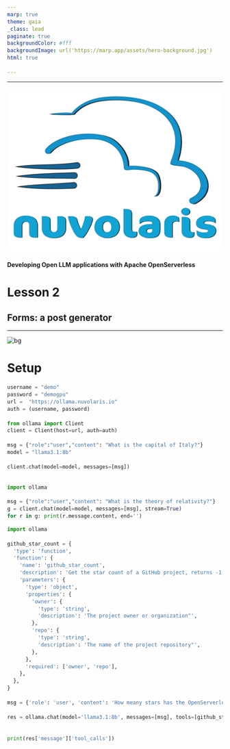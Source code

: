 ```yaml
---
marp: true
theme: gaia
_class: lead
paginate: true
backgroundColor: #fff
backgroundImage: url('https://marp.app/assets/hero-background.jpg')
html: true

---
```



---
![bg left:50% 70%](./logo-full-transparent.png)

#### Developing Open LLM applications with Apache OpenServerless 

# Lesson 2
## Forms: a post generator

---

![bg](https://fakeimg.pl/350x200/ff0000,0/000?text=Agenda&retina=1)


# Setup

```python
username = "demo"
password = "demogpu"
url =  "https://ollama.nuvolaris.io"
auth = (username, password)

from ollama import Client
client = Client(host=url, auth=auth)

msg = {"role":"user","content": "What is the capital of Italy?"}
model = "llama3.1:8b"

client.chat(model=model, messages=[msg])
```

```python

import ollama

msg = {"role":"user","content": "What is the theory of relativity?"}
g = client.chat(model=model, messages=[msg], stream=True)
for r in g: print(r.message.content, end='')
```

```python
import ollama

github_star_count = {
  'type': 'function',
  'function': {
    'name': 'github_star_count',
    'description': 'Get the star count of a GitHub project, returns -1 if the repo does not exist',
    'parameters': {
      'type': 'object',
      'properties': {
        'owner': {
          'type': 'string',
          'description': 'The project owner or organization"',
        },
        'repo': {
          'type': 'string',
          'description': 'The name of the project repository"',
        },
      },
      'required': ['owner', 'repo'],
    },
  },
}

msg = {'role': 'user', 'content': 'How meany stars has the OpenServerless project in the Apache Organization'}

res = ollama.chat(model='llama3.1:8b', messages=[msg], tools=[github_star_count])


print(res['message']['tool_calls'])
```